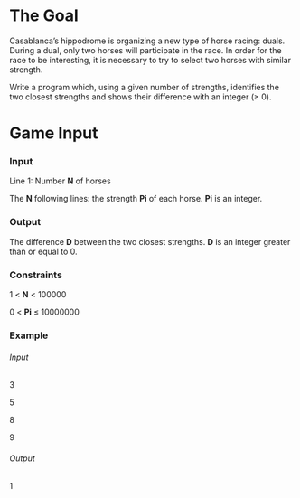 # The Goal
Casablanca’s hippodrome is organizing a new type of horse racing: duals. During a dual, only two horses will participate in the race. In order for the race to be interesting, it is necessary to try to select two horses with similar strength.

Write a program which, using a given number of strengths, identifies the two closest strengths and shows their difference with an integer (≥ 0).

# Game Input
### Input
Line 1: Number **N** of horses

The **N** following lines: the strength **Pi** of each horse. **Pi** is an integer.

### Output
The difference **D** between the two closest strengths. **D** is an integer greater than or equal to 0.

### Constraints
1 < **N**  < 100000

0 < **Pi** ≤ 10000000

### Example
###### Input
3

5

8

9

###### Output
1